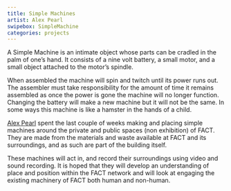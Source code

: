 ```yaml
---
title: Simple Machines
artist: Alex Pearl
swipebox: SimpleMachine
categories: projects
---
```

A Simple Machine is an intimate object whose parts can be cradled in the palm of one’s hand. It consists of a nine volt battery, a small motor, and a small object attached to the motor’s spindle.

When assembled the machine will spin and twitch until its power runs out. The assembler must take responsibility for the amount of time it remains assembled as once the power is gone the machine will no longer function. Changing the battery will make a new machine but it will not be the same. In some ways this machine is like a hamster in the hands of a child.

[Alex Pearl](http://alexpearl.miriadonline.info/) spent the last couple of weeks making and placing simple machines around the private and public spaces (non exhibition) of FACT. They are made from the materials and waste available at FACT and its surroundings, and as such are part of the building itself.

These machines will act in, and record their surroundings using video and sound recording. It is hoped that they will develop an understanding of place and position within the FACT network and will look at engaging the existing machinery of FACT both human and non-human.

